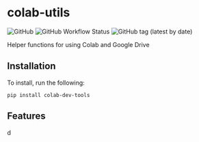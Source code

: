 # colab-utils
![GitHub](https://img.shields.io/github/license/namiyousef/colab-utils)
![GitHub Workflow Status](https://img.shields.io/github/workflow/status/namiyousef/colab-utils/Upload%20Python%20Package)
![GitHub tag (latest by date)](https://img.shields.io/github/v/tag/namiyousef/colab-utils)

Helper functions for using Colab and Google Drive

## Installation

To install, run the following:
```
pip install colab-dev-tools
```

## Features
d
